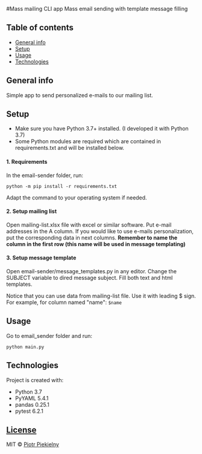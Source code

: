 #Mass mailing CLI app
Mass email sending with template message filling


## Table of contents
* [General info](#general-info)
* [Setup](#setup)
* [Usage](#usage)
* [Technologies](#technologies)


## General info
Simple app to send personalized e-mails to our mailing list.



## Setup
* Make sure you have Python 3.7+ installed. (I developed it with Python 3.7)
* Some Python modules are required which are contained in requirements.txt and will be installed below.

#### 1. Requirements
In the email-sender folder, run:

`python -m pip install -r requirements.txt`

Adapt the command to your operating system if needed.

#### 2. Setup mailing list
Open mailing-list.xlsx file with excel or similar software. 
Put e-mail addresses in the A column.
If you would like to use e-mails personalization, put the corresponding data in next columns.
**Remember to name the column in the first row (this name will be used in message templating)**

#### 3. Setup message template
Open email-sender/message_templates.py in any editor. Change the SUBJECT variable to dired message subject.
Fill both text and html templates. 

Notice that you can use data from mailing-list file. Use it with leading $ sign. For example, for column named "name": `$name` 

## Usage
Go to email_sender folder and run:

`python main.py`


## Technologies
Project is created with:
* Python 3.7
* PyYAML 5.4.1
* pandas 0.25.1
* pytest 6.2.1

## [License](https://github.com/retip94/email-sender/blob/master/LICENSE.md)

MIT © [Piotr Piekielny](https://github.com/retip94)

